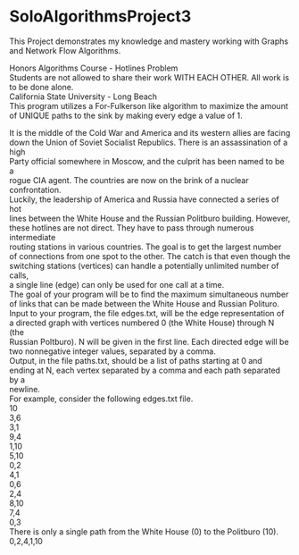 # SoloAlgorithmsProject3
This Project demonstrates my knowledge and mastery working with Graphs and Network Flow Algorithms.

Honors Algorithms Course - Hotlines Problem  
Students are not allowed to share their work WITH EACH OTHER. All work is to be done alone.  
California State University - Long Beach  
This program utilizes a For-Fulkerson like algorithm to maximize the amount of UNIQUE paths 
to the sink by making every edge a value of 1.   

It is the middle of the Cold War and America and its western allies are facing  
down the Union of Soviet Socialist Republics. There is an assassination of a high  
Party official somewhere in Moscow, and the culprit has been named to be a  
rogue CIA agent. The countries are now on the brink of a nuclear confrontation.  
Luckily, the leadership of America and Russia have connected a series of hot  
lines between the White House and the Russian Politburo building. However,  
these hotlines are not direct. They have to pass through numerous intermediate  
routing stations in various countries. The goal is to get the largest number  
of connections from one spot to the other. The catch is that even though the  
switching stations (vertices) can handle a potentially unlimited number of calls,  
a single line (edge) can only be used for one call at a time.  
The goal of your program will be to find the maximum simultaneous number  
of links that can be made between the White House and Russian Polituro.  
Input to your program, the file edges.txt, will be the edge representation of  
a directed graph with vertices numbered 0 (the White House) through N (the  
Russian Poltburo). N will be given in the first line. Each directed edge will be  
two nonnegative integer values, separated by a comma.  
Output, in the file paths.txt, should be a list of paths starting at 0 and  
ending at N, each vertex separated by a comma and each path separated by a  
newline.  
For example, consider the following edges.txt file.  
10  
3,6  
3,1  
9,4  
1,10  
5,10  
0,2  
4,1  
0,6  
2,4  
8,10  
7,4  
0,3  
There is only a single path from the White House (0) to the Politburo (10).  
0,2,4,1,10  
